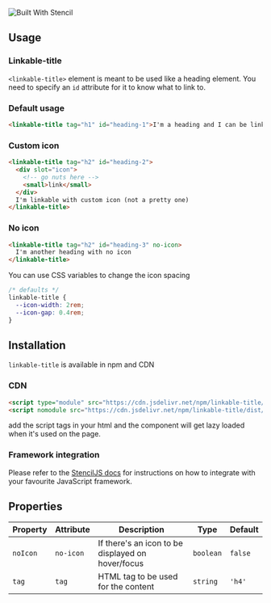 ![Built With Stencil](https://img.shields.io/badge/-Built%20With%20Stencil-16161d.svg?logo=data%3Aimage%2Fsvg%2Bxml%3Bbase64%2CPD94bWwgdmVyc2lvbj0iMS4wIiBlbmNvZGluZz0idXRmLTgiPz4KPCEtLSBHZW5lcmF0b3I6IEFkb2JlIElsbHVzdHJhdG9yIDE5LjIuMSwgU1ZHIEV4cG9ydCBQbHVnLUluIC4gU1ZHIFZlcnNpb246IDYuMDAgQnVpbGQgMCkgIC0tPgo8c3ZnIHZlcnNpb249IjEuMSIgaWQ9IkxheWVyXzEiIHhtbG5zPSJodHRwOi8vd3d3LnczLm9yZy8yMDAwL3N2ZyIgeG1sbnM6eGxpbms9Imh0dHA6Ly93d3cudzMub3JnLzE5OTkveGxpbmsiIHg9IjBweCIgeT0iMHB4IgoJIHZpZXdCb3g9IjAgMCA1MTIgNTEyIiBzdHlsZT0iZW5hYmxlLWJhY2tncm91bmQ6bmV3IDAgMCA1MTIgNTEyOyIgeG1sOnNwYWNlPSJwcmVzZXJ2ZSI%2BCjxzdHlsZSB0eXBlPSJ0ZXh0L2NzcyI%2BCgkuc3Qwe2ZpbGw6I0ZGRkZGRjt9Cjwvc3R5bGU%2BCjxwYXRoIGNsYXNzPSJzdDAiIGQ9Ik00MjQuNywzNzMuOWMwLDM3LjYtNTUuMSw2OC42LTkyLjcsNjguNkgxODAuNGMtMzcuOSwwLTkyLjctMzAuNy05Mi43LTY4LjZ2LTMuNmgzMzYuOVYzNzMuOXoiLz4KPHBhdGggY2xhc3M9InN0MCIgZD0iTTQyNC43LDI5Mi4xSDE4MC40Yy0zNy42LDAtOTIuNy0zMS05Mi43LTY4LjZ2LTMuNkgzMzJjMzcuNiwwLDkyLjcsMzEsOTIuNyw2OC42VjI5Mi4xeiIvPgo8cGF0aCBjbGFzcz0ic3QwIiBkPSJNNDI0LjcsMTQxLjdIODcuN3YtMy42YzAtMzcuNiw1NC44LTY4LjYsOTIuNy02OC42SDMzMmMzNy45LDAsOTIuNywzMC43LDkyLjcsNjguNlYxNDEuN3oiLz4KPC9zdmc%2BCg%3D%3D&colorA=16161d&style=flat-square)


## Usage

### Linkable-title

`<linkable-title>` element is meant to be used like a heading element. You need to specify an `id` attribute for it to know what to link to.

### Default usage

```html
<linkable-title tag="h1" id="heading-1">I'm a heading and I can be linked</linkable-title>
```

### Custom icon
```html
<linkable-title tag="h2" id="heading-2">
  <div slot="icon">
    <!-- go nuts here -->
    <small>link</small>
  </div>
  I'm linkable with custom icon (not a pretty one)
</linkable-title>
```

### No icon
```html
<linkable-title tag="h2" id="heading-3" no-icon>
  I'm another heading with no icon
</linkable-title>
```

You can use CSS variables to change the icon spacing

```css
/* defaults */
linkable-title {
  --icon-width: 2rem;
  --icon-gap: 0.4rem;
}
```


## Installation

`linkable-title` is available in npm and CDN

### CDN

```html
<script type="module" src="https://cdn.jsdelivr.net/npm/linkable-title/dist/linkable-title/linkable-title.esm.js"></script>
<script nomodule src="https://cdn.jsdelivr.net/npm/linkable-title/dist/linkable-title/linkable-title.js"></script>
```

add the script tags in your html and the component will get lazy loaded when it's used on the page.

### Framework integration

Please refer to the [StencilJS docs](https://stenciljs.com/docs/overview) for instructions on how to integrate with your favourite JavaScript framework.



## Properties

| Property | Attribute | Description                                       | Type      | Default |
| -------- | --------- | ------------------------------------------------- | --------- | ------- |
| `noIcon` | `no-icon` | If there's an icon to be displayed on hover/focus | `boolean` | `false` |
| `tag`    | `tag`     | HTML tag to be used for the content               | `string`  | `'h4'`  |
